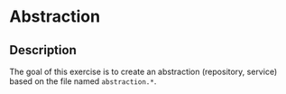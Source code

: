 # Abstraction

## Description

The goal of this exercise is to create an abstraction (repository, service) based on the file named `abstraction.*`.
